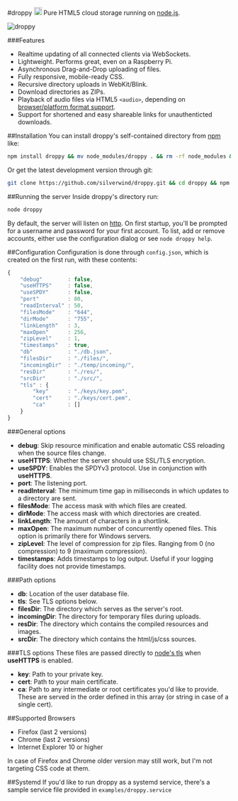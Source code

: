 #droppy <a href="https://npmjs.org/package/droppy"><img src="https://badge.fury.io/js/droppy@2x.png" alt="NPM version" height="18"></a>
Pure HTML5 cloud storage running on [node.js](http://nodejs.org/).

![droppy](http://i.imgur.com/X08SGQd.png)

###Features
* Realtime updating of all connected clients via WebSockets.
* Lightweight. Performs great, even on a Raspberry Pi.
* Asynchronous Drag-and-Drop uploading of files.
* Fully responsive, mobile-ready CSS.
* Recursive directory uploads in WebKit/Blink.
* Download directories as ZIPs.
* Playback of audio files via HTML5 `<audio>`, depending on [browser/platform format support](https://developer.mozilla.org/en-US/docs/HTML/Supported_media_formats#Browser_compatibility).
* Support for shortened and easy shareable links for unauthenticted downloads.

##Installation
You can install droppy's self-contained directory from [npm](https://npmjs.org/package/droppy) like:
````bash
npm install droppy && mv node_modules/droppy . && rm -rf node_modules && cd droppy
````
Or get the latest development version through git:
````bash
git clone https://github.com/silverwind/droppy.git && cd droppy && npm install
````

##Running the server
Inside droppy's directory run:
````bash
node droppy
````
By default, the server will listen on [http](http://localhost/). On first startup, you'll be prompted for a username and password for your first account. To list, add or remove accounts, either use the configuration dialog or see `node droppy help`.

##Configuration
Configuration is done through `config.json`, which is created on the first run, with these contents:
````javascript
{
    "debug"        : false,
    "useHTTPS"     : false,
    "useSPDY"      : false,
    "port"         : 80,
    "readInterval" : 50,
    "filesMode"    : "644",
    "dirMode"      : "755",
    "linkLength"   : 3,
    "maxOpen"      : 256,
    "zipLevel"     : 1,
    "timestamps"   : true,
    "db"           : "./db.json",
    "filesDir"     : "./files/",
    "incomingDir"  : "./temp/incoming/",
    "resDir"       : "./res/",
    "srcDir"       : "./src/",
    "tls" : {
        "key"      : "./keys/key.pem",
        "cert"     : "./keys/cert.pem",
        "ca"       : []
    }
}
````
###General options
- **debug**: Skip resource minification and enable automatic CSS reloading when the source files change.
- **useHTTPS**: Whether the server should use SSL/TLS encryption.
- **useSPDY**: Enables the SPDYv3 protocol. Use in conjunction with **useHTTPS**.
- **port**: The listening port.
- **readInterval**: The minimum time gap in milliseconds in which updates to a directory are sent.
- **filesMode**: The access mask with which files are created.
- **dirMode**: The access mask with which directories are created.
- **linkLength**: The amount of characters in a shortlink.
- **maxOpen**: The maximum number of concurrently opened files. This option is primarily there for Windows servers.
- **zipLevel**: The level of compression for zip files. Ranging from 0 (no compression) to 9 (maximum compression).
- **timestamps**: Adds timestamps to log output. Useful if your logging facility does not provide timestamps.

###Path options
- **db**: Location of the user database file.
- **tls**: See TLS options below.
- **filesDir**: The directory which serves as the server's root.
- **incomingDir**: The directory for temporary files during uploads.
- **resDir**: The directory which contains the compiled resources and images.
- **srcDir**: The directory which contains the html/js/css sources.

###TLS options
These files are passed directly to [node's tls](http://nodejs.org/api/tls.html#tls_tls_createserver_options_secureconnectionlistener) when **useHTTPS** is enabled.

- **key**: Path to your private key.
- **cert**: Path to your main certificate.
- **ca**: Path to any intermediate or root certificates you'd like to provide. These are served in the order defined in this array (or string in case of a single cert).

##Supported Browsers
- Firefox (last 2 versions)
- Chrome (last 2 versions)
- Internet Explorer 10 or higher

In case of Firefox and Chrome older version may still work, but I'm not targeting CSS code at them.

##Systemd
If you'd like to run droppy as a systemd service, there's a sample service file provided in `examples/droppy.service`
